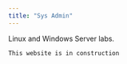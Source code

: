 ```yaml
---
title: "Sys Admin"
---
```

Linux and Windows Server labs.

``` 
This website is in construction
``` 